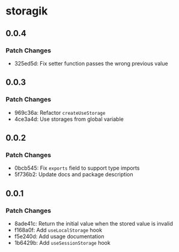# storagik

## 0.0.4

### Patch Changes

- 325ed5d: Fix setter function passes the wrong previous value

## 0.0.3

### Patch Changes

- 969c36a: Refactor `createUseStorage`
- 4ce3a4d: Use storages from global variable

## 0.0.2

### Patch Changes

- 0bcb545: Fix `exports` field to support type imports
- 5f736b2: Update docs and package description

## 0.0.1

### Patch Changes

- 8ade41c: Return the initial value when the stored value is invalid
- f168a0f: Add `useLocalStorage` hook
- f5e240d: Add usage documentation
- 1b6429b: Add `useSessionStorage` hook
